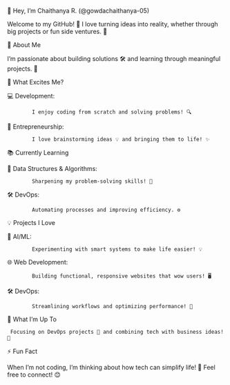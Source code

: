 👋 Hey, I’m Chaithanya R. (@gowdachaithanya-05)

Welcome to my GitHub! 🎉 I love turning ideas into reality, whether through big projects or fun side ventures. 🌟

🌟 About Me

I’m passionate about building solutions 🛠️ and learning through meaningful projects. 🌱

👀 What Excites Me?

  💻 Development: 
  
            I enjoy coding from scratch and solving problems! 🔍

🚀 Entrepreneurship:  

            I love brainstorming ideas 💡 and bringing them to life! ✨

📚 Currently Learning

   🧠 Data Structures & Algorithms:
   
            Sharpening my problem-solving skills! 🧩

   🛠️ DevOps:
            
            Automating processes and improving efficiency. ⚙️

💡 Projects I Love

   🤖 AI/ML:
        
            Experimenting with smart systems to make life easier! 💡

   🌐 Web Development:
        
            Building functional, responsive websites that wow users! 🖥️

   🛠️ DevOps:
        
            Streamlining workflows and optimizing performance! 🔧

🚧 What I’m Up To

     Focusing on DevOps projects 🚀 and combining tech with business ideas! 💼

⚡ Fun Fact

   When I’m not coding, I’m thinking about how tech can simplify life! 🌈 Feel free to connect! 😊
